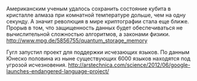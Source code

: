 Американским ученым удалось сохранить состояние кубита в кристалле алмаза при комнатной температуре дольше, чем на одну секунду. А значит революция в мире криптографии стала еще ближе. Прорыв в том, что защищенность данных будет обеспечиваться не вычислительной сложностью алгоритмов, а законами физики.
http://www.mpg.de/5856755/quantum_storage_memory

Гугл запустил проект для поддержки исчезающих языков. По данным Юнеско половина из ныне существующих 6000 языков находятся под угрозой исчезновения.
http://arstechnica.com/science/2012/06/google-launches-endangered-language-project/


